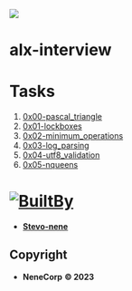 ![](https://camo.githubusercontent.com/018f622cccf3a7439c62404c484dc9fe1bfc54c5107887675e2a75e1a235646a/68747470733a2f2f6173736574732e696d6167696e61626c65667574757265732e636f6d2f6d656469612f696d616765732f414c585f4c6f676f2e6d61782d323030783135302e706e67)
# alx-interview



# Tasks
1. [0x00-pascal_triangle](./0x00-pascal_triangle/)
2. [0x01-lockboxes](./0x01-lockboxes/)
3. [0x02-minimum_operations](./0x02-minimum_operations/)
4. [0x03-log_parsing](./0x03-log_parsing/)
5. [0x04-utf8_validation](./0x04-utf8_validation/)
6. [0x05-nqueens](./0x05-nqueens/)




# [![BuiltBy](https://img.shields.io/badge/Built-By-GE7A10?style=flat-square&logo=BuzzFeed&logoColor=white)](https://github.com/stephen-nene)
- **[Stevo-nene](https://github.com/stephen-nene)**



## Copyright

- **NeneCorp** **&copy; 2023**
